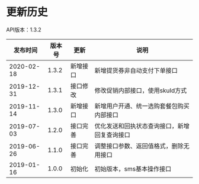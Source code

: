 # 更新历史 #

API版本：1.3.2

| 发布时间   | 版本号 | 更新     | 说明                                                         |
| ---------- | ------ | -------- | ------------------------------------------------------------ |
| 2020-02-18 | 1.3.2  | 新增接口 | 新增提货券非自动支付下单接口                                 |
| 2019-12-31 | 1.3.1  | 接口修改 | 修改促销内部接口，使用skuId方式                              |
| 2019-11-14 | 1.3.0  | 新增接口 | 新增用户开通、统一选购套餐包购买内部接口                     |
| 2019-07-03 | 1.2.0  | 接口完善 | 优化发送和回执状态查询接口，新增回复查询接口                 |
| 2019-06-26 | 1.1.0  | 接口完善 | 调整接口参数、返回值格式，删除无用接口                       |
| 2019-01-16 | 1.0.0  | 初始化   | 初始版本，sms基本操作接口                                    |
